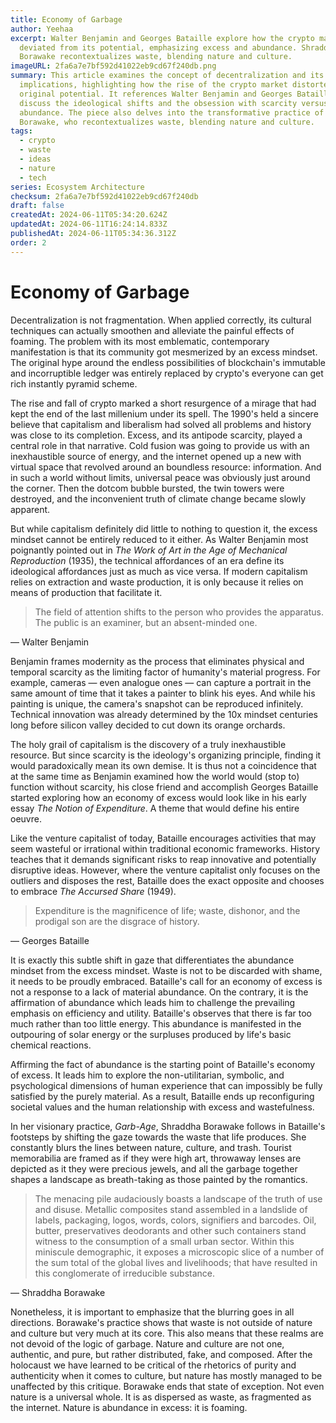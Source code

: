 ```yaml
---
title: Economy of Garbage
author: Yeehaa
excerpt: Walter Benjamin and Georges Bataille explore how the crypto market
  deviated from its potential, emphasizing excess and abundance. Shraddha
  Borawake recontextualizes waste, blending nature and culture.
imageURL: 2fa6a7e7bf592d41022eb9cd67f240db.png
summary: This article examines the concept of decentralization and its cultural
  implications, highlighting how the rise of the crypto market distorted its
  original potential. It references Walter Benjamin and Georges Bataille to
  discuss the ideological shifts and the obsession with scarcity versus
  abundance. The piece also delves into the transformative practice of Shraddha
  Borawake, who recontextualizes waste, blending nature and culture.
tags:
  - crypto
  - waste
  - ideas
  - nature
  - tech
series: Ecosystem Architecture
checksum: 2fa6a7e7bf592d41022eb9cd67f240db
draft: false
createdAt: 2024-06-11T05:34:20.624Z
updatedAt: 2024-06-11T16:24:14.833Z
publishedAt: 2024-06-11T05:34:36.312Z
order: 2
---
```


# Economy of Garbage

Decentralization is not fragmentation. When applied correctly, its cultural techniques can actually smoothen and alleviate the painful effects of foaming. The problem with its most emblematic, contemporary manifestation is that its community got mesmerized by an excess mindset. The original hype around the endless possibilities of blockchain's immutable and incorruptible ledger was entirely replaced by crypto's everyone can get rich instantly pyramid scheme.

The rise and fall of crypto marked a short resurgence of a mirage that had kept the end of the last millenium under its spell. The 1990's held a sincere believe that capitalism and liberalism had solved all problems and history was close to its completion. Excess, and its antipode scarcity, played a central role in that narrative. Cold fusion was going to provide us with an inexhaustible source of energy, and the internet opened up a new with virtual space that revolved around an boundless resource: information. And in such a world without limits, universal peace was obviously just around the corner. Then the dotcom bubble bursted, the twin towers were destroyed, and the inconvenient truth of climate change became slowly apparent.

But while capitalism definitely did little to nothing to question it, the excess mindset cannot be entirely reduced to it either. As Walter Benjamin most poignantly pointed out in *The Work of Art in the Age of Mechanical Reproduction* (1935), the technical affordances of an era define its ideological affordances just as much as vice versa. If modern capitalism relies on extraction and waste production, it is only because it relies on means of production that facilitate it.

 > The field of attention shifts to the person who provides the apparatus. The public is an examiner, but an absent-minded one.

— Walter Benjamin

Benjamin frames modernity as the process that eliminates physical and temporal scarcity as the limiting factor of humanity's material progress. For example, cameras — even analogue ones — can capture a portrait in the same amount of time that it takes a painter to blink his eyes. And while his painting is unique, the camera's snapshot can be reproduced infinitely. Technical innovation was already determined by the 10x mindset centuries long before silicon valley decided to cut down its orange orchards.

The holy grail of capitalism is the discovery of a truly inexhaustible resource. But since scarcity is the ideology's organizing principle, finding it would paradoxically mean its own demise. It is thus not a coincidence that at the same time as Benjamin examined how the world would (stop to) function without scarcity, his close friend and accomplish Georges Bataille started exploring how an economy of excess would look like in his early essay *The Notion of Expenditure*. A theme that would define his entire oeuvre.

Like the venture capitalist of today, Bataille encourages activities that may seem wasteful or irrational within traditional economic frameworks. History teaches that it demands significant risks to reap innovative and potentially disruptive ideas. However, where the venture capitalist only focuses on the outliers and disposes the rest, Bataille does the exact opposite and chooses to embrace *The Accursed Share* (1949).

 > Expenditure is the magnificence of life; waste, dishonor, and the prodigal son are the disgrace of history.

— Georges Bataille

It is exactly this subtle shift in gaze that differentiates the abundance mindset from the excess mindset. Waste is not to be discarded with shame, it needs to be proudly embraced. Bataille's call for an economy of excess is not a response to a lack of material abundance. On the contrary, it is the affirmation of abundance which leads him to challenge the prevailing emphasis on efficiency and utility. Bataille's observes that there is far too much rather than too little energy. This abundance is manifested in the outpouring of solar energy or the surpluses produced by life's basic chemical reactions.

Affirming the fact of abundance is the starting point of Bataille's economy of excess. It leads him to explore the non-utilitarian, symbolic, and psychological dimensions of human experience that can impossibly be fully satisfied by the purely material. As a result, Bataille ends up reconfiguring societal values and the human relationship with excess and wastefulness.

In her visionary practice, *Garb-Age*, Shraddha Borawake follows in Bataille's footsteps by shifting the gaze towards the waste that life produces. She constantly blurs the lines between nature, culture, and trash. Tourist memorabilia are framed as if they were high art, throwaway lenses are depicted as it they were precious jewels, and all the garbage together shapes a landscape as breath-taking as those painted by the romantics.

 > The menacing pile audaciously boasts a landscape of the truth of use and disuse. Metallic composites stand assembled in a landslide of labels, packaging, logos, words, colors, signifiers and barcodes. Oil, butter, preservatives deodorants and other such containers stand witness to the consumption of a small urban sector. Within this miniscule demographic, it exposes a microscopic slice of a number of the sum total of the global lives and livelihoods; that have resulted in this conglomerate of irreducible substance.

— Shraddha Borawake

Nonetheless, it is important to emphasize that the blurring goes in all directions. Borawake's practice shows that waste is not outside of nature and culture but very much at its core. This also means that these realms are not devoid of the logic of garbage. Nature and culture are not one, authentic, and pure, but rather distributed, fake, and composed. After the holocaust we have learned to be critical of the rhetorics of purity and authenticity when it comes to culture, but nature has mostly managed to be unaffected by this critique. Borawake ends that state of exception. Not even nature is a universal whole. It is as dispersed as waste, as fragmented as the internet. Nature is abundance in excess: it is foaming.

